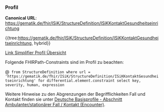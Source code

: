 ### Profil

**Canonical URL**: https://gematik.de/fhir/ISiK/StructureDefinition/ISiKKontaktGesundheitseinrichtung

{{tree:https://gematik.de/fhir/ISiK/StructureDefinition/ISiKKontaktGesundheitseinrichtung, hybrid}}

[Link Simplifier Profil Übersicht](https://simplifier.net/ISiK/ISiKencounter)

Folgende FHIRPath-Constraints sind im Profil zu beachten:

@``` from StructureDefinition where url = 'https://gematik.de/fhir/ISiK/StructureDefinition/ISiKKontaktGesundheitseinrichtung' for differential.element.constraint select key, severity, human, expression```

Weitere Hinweise zu den Abgrenzungen der Begrifflichkeiten Fall und Kontakt finden sie unter [Deutsche Basisprofile - Abschnitt Ambulanter/stationärer Fall / Kontakt (Encounter)](https://simplifier.net/guide/basisprofil-de-r4/Ressourcen-AmbulanterstationrerFallKontaktEncounter).
